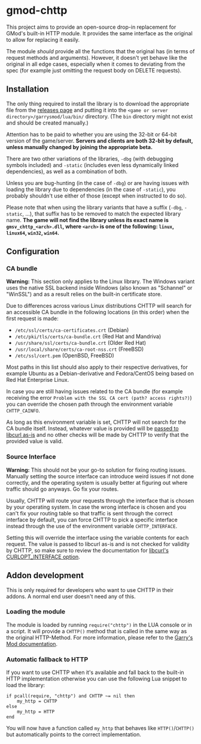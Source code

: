 # gmod-chttp

This project aims to provide an open-source drop-in replacement for GMod's
built-in HTTP module. It provides the same interface as the original to
allow for replacing it easily.

The module *should* provide all the functions that the original has
(in terms of request methods and arguments).
However, it doesn't yet behave like the original in all edge cases,
especially when it comes to deviating from the spec (for example just
omitting the request body on DELETE requests).

## Installation

The only thing required to install the library is to download the
appropriate file from the [releases page](https://github.com/timschumi/gmod-chttp/releases) and
putting it into the `<game or server directory>/garrysmod/lua/bin/` directory.
(The `bin` directory might not exist and should be created manually.)

Attention has to be paid to whether you are using the 32-bit or 64-bit
version of the game/server. **Servers and clients are both 32-bit by default,
unless manually changed by joining the appropriate beta.**

There are two other variations of the libraries, `-dbg` (with debugging symbols
included) and `-static` (includes even less dynamically linked dependencies),
as well as a combination of both.

Unless you are bug-hunting (in the case of `-dbg`) or are having issues with
loading the library due to dependencies (in the case of `-static`), you probably
shouldn't use either of those (except when instructed to do so).

Please note that when using the library variants that have a suffix (`-dbg`, `-static`, ...),
that suffix has to be removed to match the expected library name.
**The game will not find the library unless its exact name is `gmsv_chttp_<arch>.dll`,
where `<arch>` is one of the following: `linux`, `linux64`, `win32`, `win64`.**

## Configuration

### CA bundle

**Warning:** This section only applies to the Linux library. The Windows variant
uses the native SSL backend inside Windows (also known as "Schannel" or "WinSSL")
and as a result relies on the built-in certificate store.

Due to differences across various Linux distributions CHTTP will search for an
accessible CA bundle in the following locations (in this order) when the first
request is made:

* `/etc/ssl/certs/ca-certificates.crt` (Debian)
* `/etc/pki/tls/certs/ca-bundle.crt` (Red Hat and Mandriva)
* `/usr/share/ssl/certs/ca-bundle.crt` (Older Red Hat)
* `/usr/local/share/certs/ca-root-nss.crt` (FreeBSD)
* `/etc/ssl/cert.pem` (OpenBSD, FreeBSD)

Most paths in this list should also apply to their respective derivatives, for example
Ubuntu as a Debian-derivative and Fedora/CentOS being based on Red Hat Enterprise Linux.

In case you are still having issues related to the CA bundle (for example receiving the
error `Problem with the SSL CA cert (path? access rights?)`) you can override the chosen
path through the environment variable `CHTTP_CAINFO`.

As long as this environment variable is set, CHTTP will not search for the CA bundle
itself. Instead, whatever value is provided will be
[passed to libcurl as-is](https://curl.se/libcurl/c/CURLOPT_CAINFO.html) and no
other checks will be made by CHTTP to verify that the provided value is valid.

### Source Interface

**Warning:** This should not be your go-to solution for fixing routing issues. Manually
setting the source interface can introduce weird issues if not done correctly, and the
operating system is usually better at figuring out where traffic should go anyways.
Go fix your routes.

Usually, CHTTP will route your requests through the interface that is chosen by your
operating system. In case the wrong interface is chosen and you can't fix your routing
table so that traffic is sent through the correct interface by default, you can
force CHTTP to pick a specific interface instead through the use of the
environment variable `CHTTP_INTERFACE`.

Setting this will override the interface using the variable contents for each request.
The value is passed to libcurl as-is and is not checked for validity by CHTTP,
so make sure to review the documentation for
[libcurl's CURLOPT_INTERFACE option](https://curl.se/libcurl/c/CURLOPT_INTERFACE.html).

## Addon development

This is only required for developers who want to use CHTTP in their addons.
A normal end user doesn't need any of this.

### Loading the module

The module is loaded by running `require("chttp")` in the LUA console or in
a script. It will provide a `CHTTP()` method that is called in the same way
as the original HTTP-Method. For more information, please refer to the
[Garry's Mod documentation](https://wiki.facepunch.com/gmod/Global.HTTP).

### Automatic fallback to HTTP

If you want to use CHTTP when it's available and fall back to the built-in
HTTP implementation otherwise you can use the following Lua snippet to load
the library:

```
if pcall(require, "chttp") and CHTTP ~= nil then
	my_http = CHTTP
else
	my_http = HTTP
end
```

You will now have a function called `my_http` that behaves like `HTTP()`/`CHTTP()`
but automatically points to the correct implementation.
